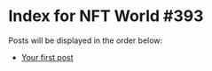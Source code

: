 # Index for NFT World #393
Posts will be displayed in the order below:

- [Your first post](./001-first.md)

